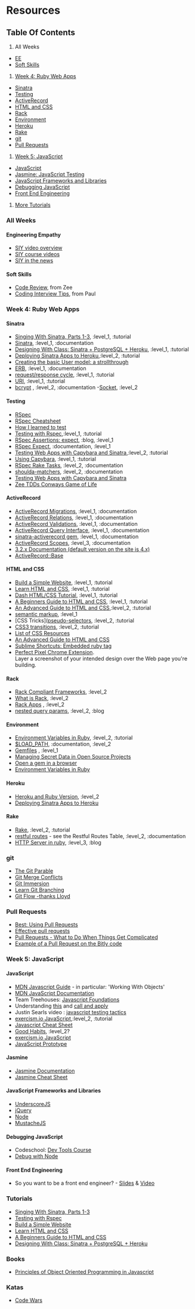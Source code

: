 # Resources

## Table Of Contents

1. All Weeks
  - [EE](#engineering-empathy)
  - [Soft Skills](#soft-skills)

1. [Week 4: Ruby Web Apps](#week-4-ruby-web-apps)
  - [Sinatra](#sinatra)
  - [Testing](#testing)
  - [ActiveRecord](#activerecord)
  - [HTML and CSS](#HTML-and-CSS)
  - [Rack](#rack)
  - [Environment](#environment)
  - [Heroku](#heroku)
  - [Rake](#rake)
  - [git](#git)
  - [Pull Requests](#pull-requests)
1. [Week 5: JavaScript](#week-5--javascript)
  - [JavaScript](#javascript)
  - [Jasmine: JavaScript Testing](#jasmine)
  - [JavaScript Frameworks and Libraries](#javascript-frameworks-and-libraries)
  - [Debugging JavaScript](#debugging-javascript)
  - [Front End Engineering](#front-end-engineering)
1. [More Tutorials](#tutorials)

### All Weeks

#### Engineering Empathy

- [SIY video overview](http://www.youtube.com/watch?v=r8fcqrNO7so)
- [SIY course videos](http://www.siyli.org/take-the-course/siy-curriculum/)
- [SIY in the news](http://www.huffingtonpost.com/2013/09/29/googles-jolly-good-fellow_n_3975944.html)

#### Soft Skills

- [Code Review](http://blog.codeclimate.com/blog/2013/10/09/unexpected-outcomes-of-code-reviews/?utm_source=Code+Climate&utm_campaign=ef73e7adfa-newsletter-2013-10&utm_medium=email&utm_term=0_672a7f5529-ef73e7adfa-318096897), from Zee
- [Coding Interview Tips](http://www.interviewcake.com/tips-and-tricks), from Paul

### Week 4: Ruby Web Apps

#### Sinatra

- [Singing With Sinatra, Parts 1-3](http://net.tutsplus.com/tutorials/ruby/singing-with-sinatra/), :level_1, :tutorial
- [Sinatra](http://www.sinatrarb.com), :level_1, :documentation
- [Designing With Class: Sinatra + PostgreSQL + Heroku](http://mherman.org/blog/2013/06/08/designing-with-class-sinatra-plus-postgresql-plus-heroku/), :level_1, :tutorial
- [Deploying Sinatra Apps to Heroku](http://cloud.dzone.com/articles/deploying-sinatra-app-heroku-0),:level_2, :tutorial
- [Creating the basic User model: a strollthrough](https://github.com/labe/sinatra_user_accounts)
- [ERB](http://ruby-doc.org/stdlib-1.9.3/libdoc/erb/rdoc/ERB.html), :level_1, :documentation
- [request/response cycle](http://devhub.fm/http-requestresponse-basics/), :level_1, :tutorial
- [URI](https://en.wikipedia.org/wiki/URI_scheme#Examples), :level_1, :tutorial
- [bcrypt](http://bcrypt-ruby.rubyforge.org/) , :level_2, :documentation
-[Socket](http://www.ruby-doc.org/stdlib-2.0.0/libdoc/socket/rdoc/Socket.html), :level_2

#### Testing
- [RSpec](http://rspec.info/)
- [RSpec Cheatsheet](https://www.anchor.com.au/wp-content/uploads/rspec_cheatsheet_attributed.pdf)
- [How I learned to test](http://everydayrails.com/2012/03/12/testing-series-intro.html)
- [Testing with Rspec](http://net.tutsplus.com/tutorials/ruby/ruby-for-newbies-testing-with-rspec/),:level_1, :tutorial
- [RSpec Assertions: expect](http://betterspecs.org/#expect), :blog, :level_1
- [RSpec Expect](http://myronmars.to/n/dev-blog/2012/06/rspecs-new-expectation-syntax), :documentation, :level_1
- [Testing Web Apps with Capybara and Sinatra](http://net.tutsplus.com/tutorials/ruby/ruby-for-newbies-testing-web-apps-with-capybara-and-cucumber/),:level_2, :tutorial
- [Using Capybara](https://github.com/jnicklas/capybara), :level_1, :tutorial
- [RSpec Rake Tasks](https://www.relishapp.com/rspec/rspec-core/docs/command-line/rake-task), :level_2, :documentation
-  [shoulda-matchers](https://github.com/thoughtbot/shoulda-matchers), :level_2, :documentation
- [Testing Web Apps with Capybara and Sinatra](http://net.tutsplus.com/tutorials/ruby/ruby-for-newbies-testing-web-apps-with-capybara-and-cucumber/)
- [Zee TDDs Conways Game of Life](https://gist.github.com/zspencer/6924352)

#### ActiveRecord
- [ActiveRecord Migrations](http://api.rubyonrails.org/classes/ActiveRecord/Migration.html), :level_1, :documentation
- [ActiveRecord Relations](http://api.rubyonrails.org/classes/ActiveRecord/Relation.html), :level_1, :documentation
- [ActiveRecord Validations](http://guides.rubyonrails.org/active_record_validations.html), :level_1, :documentation
- [ActiveRecord Query Interface](http://guides.rubyonrails.org/active_record_querying.html), :level_1, :documentation
- [sinatra-activerecord gem](https://github.com/janko-m/sinatra-activerecord), :level_1, :documentation
- [ActiveRecord Scopes](http://guides.rubyonrails.org/active_record_querying.html#scopes), :level_3, :documentation
- [3.2.x Documentation (default version on the site is 4.x)](http://guides.rubyonrails.org/v3.2.13/)
- [ActiveRecord::Base](http://rubydoc.info/gems/activerecord/3.2.13/ActiveRecord/Base)

#### HTML and CSS
- [Build a Simple Website](http://teamtreehouse.com/library/websites/build-a-simple-website), :level_1, :tutorial
- [Learn HTML and CSS](http://teamtreehouse.com/learning-adventures/learn-html-and-css), :level_1, :tutorial
- [Dash HTML/CSS Tutorial](https://dash.generalassemb.ly/), :level_1, :tutorial
- [A Beginners Guide to HTML and CSS](http://learn.shayhowe.com/), :level_1, :tutorial
- [An Advanced Guide to HTML and CSS](http://learn.shayhowe.com/),:level_2, :tutorial
- [semantic markup](http://www.webstyleguide.com/wsg3/5-site-structure/2-semantic-markup.html), :level_1
- [CSS Tricks]([pseudo-selectors](http://css-tricks.com), :level_2, :tutorial
- [CSS3 transitions](http://net.tutsplus.com/tutorials/html-css-techniques/css-fundametals-css-3-transitions/), :level_2, :tutorial
- [List of CSS Resources](https://gist.github.com/jenmyers/a6bb9ea6233c6c5a9edb)
- [An Advanced Guide to HTML and CSS](http://learn.shayhowe.com/)
- [Sublime Shortcuts: Embedded ruby tag](https://github.com/eddorre/SublimeERB)
- [Perfect Pixel Chrome Extension](https://chrome.google.com/webstore/detail/perfectpixel-by-welldonec/dkaagdgjmgdmbnecmcefdhjekcoceebi/details?hl=en).<br>Layer a screenshot of your intended design over the Web page you're building.

#### Rack
- [Rack Compliant Frameworks](https://devcenter.heroku.com/articles/rack#sinatra), :level_2
- [What is Rack](http://codefol.io/posts/14--What-is-Rack-A-Primer), :level_2
- [Rack Apps](http://rack.rubyforge.org/doc/Rack/Builder.html) , :level_2
- [nested query params](http://codefol.io/posts/9-How-Does-Rack-Parse-Query-Params-With-parse-nested-query), :level_2, :blog

#### Environment
- [Environment Variables in Ruby](http://ruby.about.com/od/rubyfeatures/a/envvar.htm), :level_2, :tutorial
- [$LOAD_PATH](http://selfless-singleton.rickwinfrey.com/2012/12/20/-rubys-load-path/), :documentation, :level_2
- [Gemfiles](http://bundler.io/v1.3/gemfile.html) , :level_1
- [Managing Secret Data in Open Source Projects](https://gist.github.com/ndelage/7026164)
- [Open a gem in a browser](http://blog.thejls.com/post/19789574673/opening-a-gem-source-with-sublime-text-2)
- [Environment Variables in Ruby](http://ruby.about.com/od/rubyfeatures/a/envvar.htm)

#### Heroku
- [Heroku and Ruby Version](https://devcenter.heroku.com/articles/getting-started-with-ruby#specify-ruby-version-and-declare-dependencies-with-a-gemfile), :level_2
- [Deploying Sinatra Apps to Heroku](http://cloud.dzone.com/articles/deploying-sinatra-app-heroku-0)

#### Rake
- [Rake](http://jasonseifer.com/2010/04/06/rake-tutorial#The-Default-Task), :level_2, :tutorial
- [restful routes](http://guides.rubyonrails.org/routing.html) - see the Restful Routes Table, :level_2, :documentation
- [HTTP Server in ruby](http://oldmoe.blogspot.com/2009/10/ruby-19x-web-servers-booklet.html), :level_3, :blog

### git
- [The Git Parable](http://tom.preston-werner.com/2009/05/19/the-git-parable.html)
- [Git Merge Conflicts](https://help.github.com/articles/resolving-a-merge-conflict-from-the-command-line)
- [Git Immersion](http://gitimmersion.com/)
- [Learn Git Branching](http://pcottle.github.io/learnGitBranching/)
- [Git Flow -thanks Lloyd](https://github.com/netelder/tictactoe/blob/master/git_procedure.txt)

### Pull Requests
- [Best: Using Pull Requests](https://help.github.com/articles/using-pull-requests)
- [Effective pull requests](http://codeinthehole.com/writing/pull-requests-and-other-good-practices-for-teams-using-github/)
- [Pull Requests - What to Do When Things Get Complicated](https://spring.io/blog/2011/07/18/social-coding-pull-requests-what-to-do-when-things-get-complicated)
- [Example of a Pull Request on the Bitly code](https://github.com/bitly/dablooms/pull/19)


### Week 5: JavaScript

#### JavaScript

- [MDN Javascript Guide](https://developer.mozilla.org/en-US/docs/Web/JavaScript/Guide) - in particular: 'Working With Objects'
- [MDN JavaScript Documentation](https://developer.mozilla.org/en-US/docs/Web/JavaScript/Reference)
- Team Treehouses: [Javascript Foundations](http://teamtreehouse.com/library/websites/javascript-foundations)
- Understanding [this](http://trephine.org/t/index.php?title=Understanding_JavaScript%27s_this_keyword) and [call and apply](http://trephine.org/t/index.php?title=JavaScript_call_and_apply)
- Justin Searls video : [javascript testing tactics](https://speakerdeck.com/searls/javascript-testing-tactics)
- [exercism.io JavaScript](exercism.io/setup/javascript),:level_2, :tutorial
- [Javascript Cheat Sheet](http://wps.aw.com/wps/media/objects/2234/2287950/javascript_refererence.pdf)
- [Good Habits](http://enterprisejquery.com/2010/10/how-good-c-habits-can-encourage-bad-javascript-habits-part-1/), :level_2?
- [exercism.io JavaScript](exercism.io/setup/javascript)
- [JavaScript Prototype](http://sporto.github.io/blog/2013/02/22/a-plain-english-guide-to-javascript-prototypes/)

#### Jasmine

- [Jasmine Documentation](http://pivotal.github.io/jasmine/)
- [Jasmine Cheat Sheet](http://www.cheatography.com/citguy/cheat-sheets/jasmine-js-testing/)

#### JavaScript Frameworks and Libraries

- [UnderscoreJS](http://underscorejs.org/)
- [jQuery](http://jquery.com/)
- [Node](http://nodejs.org)
- [MustacheJS](https://github.com/defunkt/mustache)

#### Debugging JavaScript

- Codeschool: [Dev Tools Course](https://www.codeschool.com/courses/discover-devtools)
- [Debug with Node](http://nodejs.org/api/debugger.html)

#### Front End Engineering

- So you want to be a front end engineer? -
  [Slides](https://speakerdeck.com/dmosher/so-you-want-to-be-a-front-end-engineer) &
  [Video](http://www.youtube.com/watch?v=Lsg84NtJbmI)

### Tutorials

- [Singing With Sinatra, Parts 1-3](http://net.tutsplus.com/tutorials/ruby/singing-with-sinatra/)
- [Testing with Rspec](http://net.tutsplus.com/tutorials/ruby/ruby-for-newbies-testing-with-rspec/)
- [Build a Simple Website](http://teamtreehouse.com/library/websites/build-a-simple-website)
- [Learn HTML and CSS](http://teamtreehouse.com/learning-adventures/learn-html-and-css)
- [A Beginners Guide to HTML and CSS](http://learn.shayhowe.com/)
- [Designing With Class: Sinatra + PostgreSQL + Heroku](http://mherman.org/blog/2013/06/08/designing-with-class-sinatra-plus-postgresql-plus-heroku/)


### Books
- [Principles of Object Oriented Programming in Javascript](http://www.nostarch.com/releases/OOJS_PR.html)

### Katas
- [Code Wars](http://www.codewars.com)
